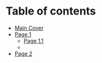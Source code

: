 # Table of contents

* [Main Cover](README.md)
* [Page 1](page-1/README.md)
  * [Page 1.1](page-1/page-1.1.md)
  *
* [Page 2](page-2.md)
